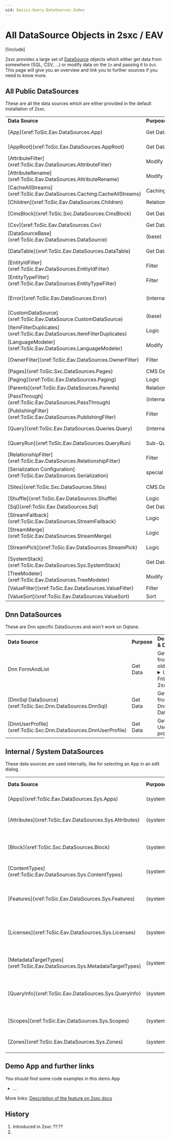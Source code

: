 ```yaml
---
uid: Basics.Query.DataSources.Index
---
```


# All DataSource Objects in 2sxc / EAV

[!include[](~/pages/basics/stack/_shared-float-summary.md)]
<style>.context-box-summary .query { visibility: visible; } </style>

2sxc provides a large set of [DataSource](xref:NetCode.DataSources.DataSource) objects which either get data from somewhere (SQL, CSV, ...) or modify data on the `In` and passing it to `Out`. This page will give you an overview and link you to further sources if you need to know more.

## All Public DataSources

These are all the data sources which are either provided in the default installation of 2sxc.


<table>
  <tr>
    <td><strong>Data Source</strong></td>
    <td><strong>Purpose</strong></td>
    <td><strong>Description &amp; Details</strong></td>
    <td><strong>Ver.</strong></td>
  </tr>

  <tr>
    <td>[App](xref:ToSic.Eav.DataSources.App)</td>
    <td>Get Data</td>
    <td>Provides each content-type on the out-stream </td>
  </tr>

  <tr>
    <td>[AppRoot](xref:ToSic.Eav.DataSources.AppRoot)</td>
    <td>Get Data</td>
    <td>This is the root cache node per App</td>
  </tr>

  <tr>
    <td>[AttributeFilter](xref:ToSic.Eav.DataSources.AttributeFilter)</td>
    <td>Modify</td>
    <td>Removes properties/attributes.</td>
  </tr>

  <tr>
    <td>[AttributeRename](xref:ToSic.Eav.DataSources.AttributeRename)</td>
    <td>Modify</td>
    <td>Renames properties/attributes.</td>
  </tr>

  <tr>
    <td>[CacheAllStreams](xref:ToSic.Eav.DataSources.Caching.CacheAllStreams)</td>
    <td>Caching</td>
    <td>Cache all streams passing through</td>
  </tr>

  <tr>
    <td>[Children](xref:ToSic.Eav.DataSources.Children)</td>
    <td>Relationships</td>
    <td>Get all related child entities</td>
    <td>v12.10</td>
  </tr>

  <tr>
    <td>[CmsBlock](xref:ToSic.Sxc.DataSources.CmsBlock)</td>
    <td>Get Data</td>
    <td>
      <details>
        <summary>
          Current Module instance data …
        </summary>
          Will get the content-items assigned to a Dnn-Module. This is used internally on each view, but can also be used when using module-data to configure a query.
      </details>
  </tr>

  <tr>
    <td>[Csv](xref:ToSic.Eav.DataSources.Csv)</td>
    <td>Get Data</td>
    <td>Get data from a CSV-file</td>
  </tr>


  <tr>
    <td>[DataSourceBase](xref:ToSic.Eav.DataSources.DataSource)</td>
    <td>(base)</td>
    <td>The base class for all DataSources</td>
  </tr>

  <tr>
    <td>[DataTable](xref:ToSic.Eav.DataSources.DataTable)</td>
    <td>Get Data</td>
    <td>Base class for coding using .net Tables</td>
  </tr>

  <tr>
    <td>[EntityIdFilter](xref:ToSic.Eav.DataSources.EntityIdFilter)</td>
    <td>Filter</td>
    <td>Get one or more items with specific Ids</td>
  </tr>

  <tr>
    <td>[EntityTypeFilter](xref:ToSic.Eav.DataSources.EntityTypeFilter) </td>
    <td>Filter</td>
    <td>Get items of a specific content-type</td>
  </tr>

  <tr>
    <td>[Error](xref:ToSic.Eav.DataSources.Error) </td>
    <td>(internal)</td>
    <td>Generate an error for [testing VisualQuery debug](xref:Basics.Query.Debug.Index)</td>
  </tr>

  <tr>
    <td>[CustomDataSource](xref:ToSic.Eav.DataSource.CustomDataSource)</td>
    <td>(base)</td>
    <td>Base Class for custom data DataSources</td>
  </tr>
  

  <tr>
    <td>[ItemFilterDuplicates](xref:ToSic.Eav.DataSources.ItemFilterDuplicates)</td>
    <td>Logic</td>
    <td>Find and remove OR retrieve duplicate items</td>
  </tr>

  <tr>
    <td>[LanguageModeler](xref:ToSic.Eav.DataSources.LanguageModeler)</td>
    <td>Modify</td>
    <td>Restructure imported data to be multi-language</td>
    <td>v11.20</td>
  </tr>
  
  


  <tr>
    <td>[OwnerFilter](xref:ToSic.Eav.DataSources.OwnerFilter)</td>
    <td>Filter</td>
    <td>Get items created by specific user</td>
  </tr>

  <tr>
    <td>[Pages](xref:ToSic.Sxc.DataSources.Pages)</td>
    <td>CMS Data</td>
    <td>All the pages of the current site</td>
    <td>v15</td>
  </tr>

  <tr>
    <td>[Paging](xref:ToSic.Eav.DataSources.Paging)</td>
    <td>Logic</td>
    <td>Page through items</td>
  </tr>

  <tr>
    <td>[Parents](xref:ToSic.Eav.DataSources.Parents)</td>
    <td>Relationships</td>
    <td>Get all related parent entities</td>
    <td>v12.10</td>
  </tr>

  <tr>
    <td>[PassThrough](xref:ToSic.Eav.DataSources.PassThrough)</td>
    <td>(internal)</td>
    <td>Do-Nothing DataSource mainly for testing</td>
  </tr>

  <tr>
    <td>[PublishingFilter](xref:ToSic.Eav.DataSources.PublishingFilter)</td>
    <td>Filter</td>
    <td>
      <details>
        <summary>
          Filters items the current user shouldn't see …
        </summary>
          This is part of the "Unpublished-Data" concept.
          Since each item could be either published or draft,
          this helps you show the correct ones for the current user based on his edit-rights.
          It's automatically in the default pipeline, unless you explicitly don't want it.
      </details>
    </td>
  </tr>

  <tr>
    <td>[Query](xref:ToSic.Eav.DataSources.Queries.Query)</td>
    <td>(internal)</td>
    <td>Internal system to run [Queries](xref:Basics.Query.Index)</td>
  </tr>

  <tr>
    <td>[QueryRun](xref:ToSic.Eav.DataSources.QueryRun)</td>
    <td>Sub-Query</td>
    <td>Run another query and use results</td>
  </tr>

  <tr >
    <td>[RelationshipFilter](xref:ToSic.Eav.DataSources.RelationshipFilter)</td>
    <td >Filter</td>
    <td>Filter items with a specific relationship </td>
  </tr>


  <tr>
    <td>[Serialization Configuration](xref:ToSic.Eav.DataSources.Serialization)</a></td>
    <td>special</td>
    <td>Control created JSON content for security and optimization</td>
  </tr>

  <tr>
    <td>[Sites](xref:ToSic.Sxc.DataSources.Sites)</td>
    <td>CMS Data</td>
    <td>All the sites of the current system</td>
    <td>v15</td>
  </tr>


  <tr>
    <td>[Shuffle](xref:ToSic.Eav.DataSources.Shuffle)</td>
    <td>Logic</td>
    <td>Shuffle/randomize item order</td>
  </tr>

  <tr>
    <td>[Sql](xref:ToSic.Eav.DataSources.Sql)</td>
    <td>Get Data</td>
    <td>
      <details>
        <summary>
          Get SQL data as entities …
        </summary>
          This lets you get data from any SQL data base.
          It also has powerful script-injection protection, so messy parameters won't hurt it.
      </details>
  </tr>

  <tr>
    <td>[StreamFallback](xref:ToSic.Eav.DataSources.StreamFallback)</td>
    <td>Logic</td>
    <td>
      <details>
        <summary>
          Returns the first stream having data …
        </summary>
        Use this to choose from multiple in-streams which data to show.
        It will use all the in-streams sorted A-Z, and return the first stream which can deliver data.
        The remaining streams will not be queried.
      </details>
  </tr>

  <tr>
    <td>[StreamMerge](xref:ToSic.Eav.DataSources.StreamMerge)</td>
    <td>Logic</td>
    <td>Merge multiple streams into one</td>
  </tr>

  <tr>
    <td>[StreamPick](xref:ToSic.Eav.DataSources.StreamPick)</td>
    <td>Logic</td>
    <td>
      <details>
        <summary>
          Pick a stream by stream-name…
        </summary>
        Use this to pick one of multiple in-streams by name. Often used together with the token [Params:ShowDrafts]
      </details>
  </tr>

  <tr>
    <td>[SystemStack](xref:ToSic.Eav.DataSources.Sys.SystemStack)</td>
    <td>Get Data</td>
    <td>All the Settings / Resources of the current System and App</td>
    <td>v15</td>
  </tr>


  <tr>
    <td>[TreeModeler](xref:ToSic.Eav.DataSources.TreeModeler)</td>
    <td>Modify</td>
    <td>Restructure imported data to have tree-relationships</td>
    <td>v11.20</td>
  </tr>


  <tr>
    <td>[ValueFilter](xref:ToSic.Eav.DataSources.ValueFilter)</td>
    <td>Filter</td>
    <td>Filters by value</td>
  </tr>

  <tr>
    <td>[ValueSort](xref:ToSic.Eav.DataSources.ValueSort)</td>
    <td>Sort</td>
    <td>Sorts all items by values</td>
  </tr>



</table>

## Dnn DataSources

These are Dnn specific DataSources and won't work on Oqtane.

<table>
  <tr>
    <td><strong>Data Source</strong></td>
    <td><strong>Purpose</strong></td>
    <td><strong>Description &amp; Details</strong></td>
  </tr>



  <tr>
    <td>Dnn FormAndList</td>
    <td>Get Data</td>
    <td>Get data from the old FnL
      <details>
        <summary>
          Use old FnL data in 2sxc …
        </summary>
          Will let you access Form-And-List aka UDT (Universal Data Table) data.
          Note that this DataSource is in external DLLs and has not been maintained, it probably doesn't work any more.
      </details>
    </td>
  </tr>

  <tr>
    <td>[DnnSql DataSource](xref:ToSic.Sxc.Dnn.DataSources.DnnSql)</td>
    <td>Get Data</td>
    <td>Get data from the Dnn Database</td>
  </tr>

  <tr>
    <td>[DnnUserProfile](xref:ToSic.Sxc.Dnn.DataSources.DnnUserProfile)</td>
    <td>Get Data</td>
    <td>Get Dnn Users and profiles </td>
  </tr>

</table>


## Internal / System DataSources

These data sources are used internally, like for selecting an App in an edit dialog.

<table>
  <tr>
    <td><strong>Data Source</strong></td>
    <td><strong>Purpose</strong></td>
    <td><strong>Description &amp; Details</strong></td>
    <td><strong>Ver.</strong></td>
  </tr>

  <tr>
    <td>[Apps](xref:ToSic.Eav.DataSources.Sys.Apps)</td>
    <td>(system)</td>
    <td>Get all Apps in a Zone/Site</td>
  </tr>

  <tr>
    <td>[Attributes](xref:ToSic.Eav.DataSources.Sys.Attributes)</td>
    <td>(system)</td>
    <td>Get all Attributes of a Content-Type</td>
  </tr>

  <tr>
    <td>[Block](xref:ToSic.Sxc.DataSources.Block)</td>
    <td>(system)</td>
    <td>Helper to correct data with Templates</td>
  </tr>

  <tr>
    <td>[ContentTypes](xref:ToSic.Eav.DataSources.Sys.ContentTypes)</td>
    <td>(system)</td>
    <td>Get all ContentTypes of an App</td>
  </tr>
  
  <tr>
    <td>[Features](xref:ToSic.Eav.DataSources.Sys.Features)</td>
    <td>(system)</td>
    <td>All the features in the the current system</td>
    <td>v15</td>
  </tr>

  <tr>
    <td>[Licenses](xref:ToSic.Eav.DataSources.Sys.Licenses)</td>
    <td>(system)</td>
    <td>All the licenses in the the current system</td>
    <td>v15</td>
  </tr>

  <tr>
    <td>[MetadataTargetTypes](xref:ToSic.Eav.DataSources.Sys.MetadataTargetTypes)</td>
    <td>(system)</td>
    <td>All the Metadata Target Types in the EAV</td>
    <td>v15</td>
  </tr>

  <tr>
    <td>[QueryInfo](xref:ToSic.Eav.DataSources.Sys.QueryInfo)</td>
    <td>(system)</td>
    <td>Provide debug info when creating Queries</td>
  </tr>

  <tr>
    <td>[Scopes](xref:ToSic.Eav.DataSources.Sys.Scopes)</td>
    <td>(system)</td>
    <td>All the sites of the current system</td>
    <td>v15</td>
  </tr>

  <tr>
    <td>[Zones](xref:ToSic.Eav.DataSources.Sys.Zones)</td>
    <td>(system)</td>
    <td>Get all Zones (Sites) in an installation</td>
  </tr>

</table>





















## Demo App and further links

You should find some code examples in this demo App

* ...

More links: [Description of the feature on 2sxc docs](http://2sxc.org/en/Docs-Manuals/Feature/feature/2683)

## History

1. Introduced in 2sxc ??.??
2.


